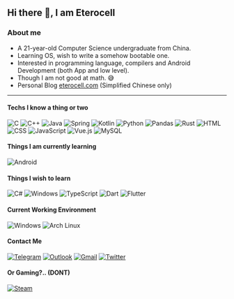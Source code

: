 ## Hi there 👋, I am Eterocell

### About me

* A 21-year-old Computer Science undergraduate from China.
* Learning OS, wish to write a somehow bootable one.
* Interested in programming language, compilers and Android Development (both App and low level).
* Though I am not good at math. 😅
* Personal Blog [eterocell.com](https://eterocell.com/) (Simplified Chinese only)

---

#### Techs I know a thing or two

![C](https://img.shields.io/badge/c%20-%2300599C.svg?&style=for-the-badge&logo=c&logoColor=white)
![C++](https://img.shields.io/badge/c++%20-%2300599C.svg?&style=for-the-badge&logo=c%2B%2B&ogoColor=white)
![Java](https://img.shields.io/badge/java-%23ED8B00.svg?&style=for-the-badge&logo=java&logoColor=white)
![Spring](https://img.shields.io/badge/spring%20-%236DB33F.svg?&style=for-the-badge&logo=spring&logoColor=white)
![Kotlin](https://img.shields.io/badge/kotlin-%230095D5.svg?&style=for-the-badge&logo=kotlin&logoColor=white)
![Python](https://img.shields.io/badge/python%20-%2314354C.svg?&style=for-the-badge&logo=python&logoColor=white)
![Pandas](https://img.shields.io/badge/pandas%20-%23150458.svg?&style=for-the-badge&logo=pandas&logoColor=white)
![Rust](https://img.shields.io/badge/rust-%23000000.svg?&style=for-the-badge&logo=rust&logoColor=white)
![HTML](https://img.shields.io/badge/html5%20-%23E34F26.svg?&style=for-the-badge&logo=html5&logoColor=white)
![CSS](https://img.shields.io/badge/css3%20-%231572B6.svg?&style=for-the-badge&logo=css3&logoColor=white)
![JavaScript](https://img.shields.io/badge/javascript%20-%23323330.svg?&style=for-the-badge&logo=javascript&logoColor=%23F7DF1E)
![Vue.js](https://img.shields.io/badge/vuejs%20-%2335495e.svg?&style=for-the-badge&logo=vue.js&logoColor=%234FC08D)
![MySQL](https://img.shields.io/badge/mysql-%2300f.svg?&style=for-the-badge&logo=mysql&logoColor=white)

#### Things I am currently learning

![Android](https://img.shields.io/badge/Android-3DDC84?style=for-the-badge&logo=android&logoColor=white)

#### Things I wish to learn

![C#](https://img.shields.io/badge/c%23%20-%23239120.svg?&style=for-the-badge&logo=c-sharp&logoColor=white)
![Windows](https://img.shields.io/badge/Windows-0078D6?style=for-the-badge&logo=windows&logoColor=white)
![TypeScript](https://img.shields.io/badge/typescript%20-%23007ACC.svg?&style=for-the-badge&logo=typescript&logoColor=white)
![Dart](https://img.shields.io/badge/dart-%230175C2.svg?&style=for-the-badge&logo=dart&logoColor=white)
![Flutter](https://img.shields.io/badge/Flutter%20-%2302569B.svg?&style=for-the-badge&logo=Flutter&logoColor=white)

#### Current Working Environment

![Windows](https://img.shields.io/badge/Windows-0078D6?style=for-the-badge&logo=windows&logoColor=white)
![Arch Linux](https://img.shields.io/badge/Arch_Linux-1793D1?style=for-the-badge&logo=arch-linux&logoColor=white)

#### Contact Me

[![Telegram](https://img.shields.io/badge/Telegram-2CA5E0?style=for-the-badge&logo=telegram&logoColor=white)](https://t.me/Eterocell)
[![Outlook](https://img.shields.io/badge/eterocell@outlook.com-0078D4?style=for-the-badge&logo=microsoft-outlook&logoColor=white)](Mailto:eterocell@outlook.com)
[![Gmail](https://img.shields.io/badge/eterocell@gmail.com-D14836?style=for-the-badge&logo=gmail&logoColor=white)](Mailto:eterocell@gmail.com)
[![Twitter](https://img.shields.io/badge/Eterocell%20-%231DA1F2.svg?&style=for-the-badge&logo=Twitter&logoColor=white)](https://twitter.com/Eterocell/)

#### Or Gaming?.. (DONT)

[![Steam](https://img.shields.io/badge/Steam%20-%23000000.svg?&style=for-the-badge&logo=steam&logoColor=white)](https://steamcommunity.com/profiles/76561198107269769)
